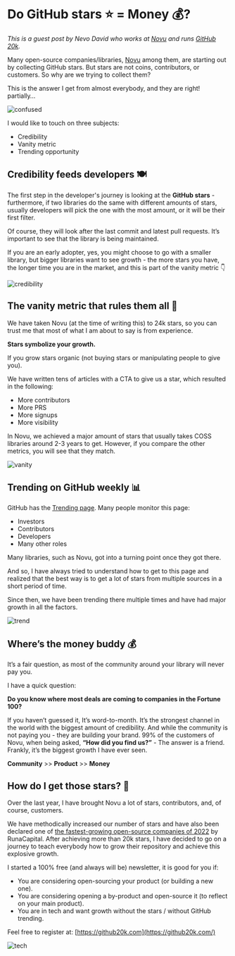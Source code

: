# Do GitHub stars ⭐️ = Money 💰?

_This is a guest post by Nevo David who works at [Novu](https://github.com/novuhq/novu) and runs [GitHub 20k](https://github20k.com)._

Many open-source companies/libraries, [Novu](https://github.com/novuhq/novu) among them, are starting out by collecting GitHub stars. But stars are not coins, contributors, or customers. So why are we trying to collect them?

This is the answer I get from almost everybody, and they are right! partially…

![confused](/blog/assets/do-github-stars-equal-money/confused.gif)

I would like to touch on three subjects:

-   Credibility
-   Vanity metric
-   Trending opportunity

## Credibility feeds developers 🍽️

The first step in the developer's journey is looking at the **GitHub stars** - furthermore, if two libraries do the same with different amounts of stars, usually developers will pick the one with the most amount, or it will be their first filter.

Of course, they will look after the last commit and latest pull requests. It’s important to see that the library is being maintained.

If you are an early adopter, yes, you might choose to go with a smaller library, but bigger libraries want to see growth - the more stars you have, the longer time you are in the market, and this is part of the vanity metric 👇

![credibility](/blog/assets/do-github-stars-equal-money/credibility.gif)

## The vanity metric that rules them all 👑

We have taken Novu (at the time of writing this) to 24k stars, so you can trust me that most of what I am about to say is from experience.

**Stars symbolize your growth.**

If you grow stars organic (not buying stars or manipulating people to give you).

We have written tens of articles with a CTA to give us a star, which resulted in the following:

-   More contributors
-   More PRS
-   More signups
-   More visibility

In Novu, we achieved a major amount of stars that usually takes COSS libraries around 2-3 years to get. However, if you compare the other metrics, you will see that they match.

![vanity](/blog/assets/do-github-stars-equal-money/vanity.gif)

## Trending on GitHub weekly 📊

GitHub has the [Trending page](https://github20k.com). Many people monitor this page:

-   Investors
-   Contributors
-   Developers
-   Many other roles

Many libraries, such as Novu, got into a turning point once they got there.

And so, I have always tried to understand how to get to this page and realized that the best way is to get a lot of stars from multiple sources in a short period of time.

Since then, we have been trending there multiple times and have had major growth in all the factors.

![trend](/blog/assets/do-github-stars-equal-money/trend.gif)

## Where’s the money buddy 💰

It’s a fair question, as most of the community around your library will never pay you.

I have a quick question:

**Do you know where most deals are coming to companies in the Fortune 100?**

If you haven’t guessed it, It’s word-to-month. It’s the strongest channel in the world with the biggest amount of credibility. And while the community is not paying you - they are building your brand. 99% of the customers of Novu, when being asked, **“How did you find us?”** - The answer is a friend. Frankly, it’s the biggest growth I have ever seen.

**Community** >> **Product** >> **Money**

## How do I get those stars? 🌟

Over the last year, I have brought Novu a lot of stars, contributors, and, of course, customers.

We have methodically increased our number of stars and have also been declared one of [the fastest-growing open-source companies of 2022](https://runacap.com/ross-index/annual-2022/) by RunaCapital. After achieving more than 20k stars, I have decided to go on a journey to teach everybody how to grow their repository and achieve this explosive growth.

I started a 100% free (and always will be) newsletter, it is good for you if:

-   You are considering open-sourcing your product (or building a new one).
-   You are considering opening a by-product and open-source it (to reflect on your main product).
-   You are in tech and want growth without the stars / without GitHub trending.

Feel free to register at: [https://github20k.com](https://github20k.com/)

![tech](/blog/assets/do-github-stars-equal-money/tech.webp)
